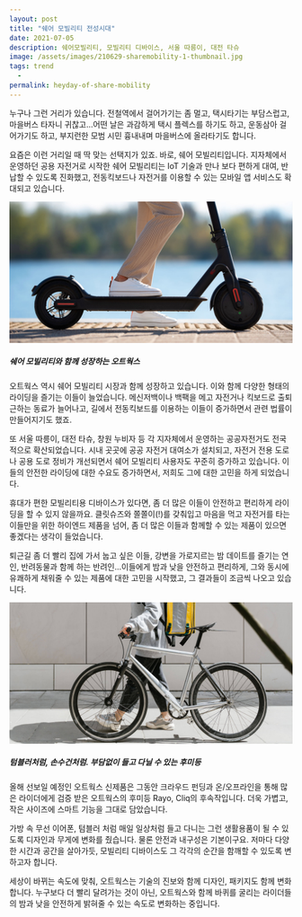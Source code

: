 ```yaml
---
layout: post
title: "쉐어 모빌리티 전성시대"
date: 2021-07-05
description: 쉐어모빌리티, 모빌리티 디바이스, 서울 따릉이, 대전 타슈
image: /assets/images/210629-sharemobility-1-thumbnail.jpg
tags: trend
  - 
permalink: heyday-of-share-mobility
---
```


누구나 그런 거리가 있습니다. 전철역에서 걸어가기는 좀 멀고, 택시타기는 부담스럽고, 마을버스 타자니 귀찮고...어떤 날은 과감하게 택시 플렉스를 하기도 하고, 운동삼아 걸어가기도 하고, 부지런한 모범 시민 흉내내며 마을버스에 올라타기도 합니다. 

요즘은 이런 거리일 때 딱 맞는 선택지가 있죠. 바로, 쉐어 모빌리티입니다. 지자체에서 운영하던 공용 자전거로 시작한 쉐어 모빌리티는 IoT 기술과 만나 보다 편하게 대여, 반납할 수 있도록 진화했고, 전동킥보드나 자전거를 이용할 수 있는 모바일 앱 서비스도 확대되고 있습니다. 

![쉐어모빌리티는 세대를 초월하여 문화이자 트렌드로 자리잡고 있다](/assets/images/210629-sharemobility-2.jpg)

##### 쉐어 모빌리티와 함께 성장하는 오트웍스

오트웍스 역시 쉐어 모빌리티 시장과 함께 성장하고 있습니다. 이와 함께 다양한 형태의 라이딩을 즐기는 이들이 늘었습니다. 메신저백이나 백팩을 메고 자전거나 킥보드로 출퇴근하는 동료가 늘어나고, 길에서 전동킥보드를 이용하는 이들이 증가하면서 관련 법률이 만들어지기도 했죠. 

또 서울 따릉이, 대전 타슈, 창원 누비자 등 각 지자체에서 운영하는 공공자전거도 전국적으로 확산되었습니다. 시내 곳곳에 공공 자전거 대여소가 설치되고, 자전거 전용 도로나 공용 도로 정비가 개선되면서 쉐어 모빌리티 사용자도 꾸준히 증가하고 있습니다. 이들의 안전한 라이딩에 대한 수요도 증가하면서, 저희도 그에 대한 고민을 하게 되었습니다. 

휴대가 편한 모빌리티용 디바이스가 있다면, 좀 더 많은 이들이 안전하고 편리하게 라이딩을 할 수 있지 않을까요. 클릿슈즈와 쫄쫄이(!)를 갖춰입고 마음을 먹고 자전거를 타는 이들만을 위한 하이엔드 제품을 넘어, 좀 더 많은 이들과 함께할 수 있는 제품이 있으면 좋겠다는 생각이 들었습니다. 

퇴근길 좀 더 빨리 집에 가서 눕고 싶은 이들, 강변을 가로지르는 밤 데이트를 즐기는 연인, 반려동물과 함께 하는 반려인...이들에게 밤과 낮을 안전하고 편리하게, 그와 동시에 유쾌하게 채워줄 수 있는 제품에 대한 고민을 시작했고, 그 결과들이 조금씩 나오고 있습니다. 

![쉐어모빌리티는 세대를 초월하여 문화이자 트렌드로 자리잡고 있다](/assets/images/210629-sharemobility-3.jpg)

##### 텀블러처럼, 손수건처럼. 부담없이 들고 다닐 수 있는 후미등

올해 선보일 예정인 오트웍스 신제품은 그동안 크라우드 펀딩과 온/오프라인을 통해 많은 라이더에게 검증 받은 오트웍스의 후미등 Rayo, Cliq의 후속작입니다. 더욱 가볍고, 작은 사이즈에 스마트 기능을 그대로 담았습니다. 

가방 속 무선 이어폰, 텀블러 처럼 매일 일상처럼 들고 다니는 그런 생활용품이 될 수 있도록 디자인과 무게에 변화를 줬습니다. 물론 안전과 내구성은 기본이구요. 저마다 다양한 시간과 공간을 살아가듯, 모빌리티 디바이스도 그 각각의 순간을 함깨할 수 있도록 변하고자 합니다.

세상이 바뀌는 속도에 맞춰, 오트웍스는 기술의 진보와 함께 디자인, 패키지도 함께 변화합니다. 누구보다 더 빨리 달려가는 것이 아닌, 오트웍스와 함께 바퀴를 굴리는 라이더들의 밤과 낮을 안전하게 밝혀줄 수 있는 속도로 변화하는 중입니다.
